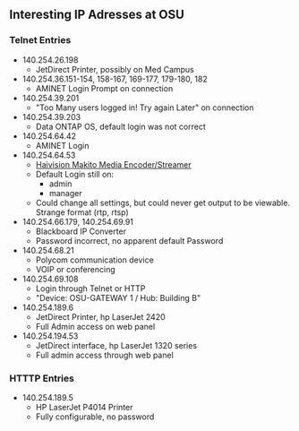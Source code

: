 ## Interesting IP Adresses at OSU
### Telnet Entries
- 140.254.26.198
  - JetDirect Printer, possibly on Med Campus
- 140.254.36.151-154, 158-167, 169-177, 179-180, 182
  - AMINET Login Prompt on connection
- 140.254.39.201
  - "Too Many users logged in! Try again Later" on connection
- 140.254.39.203
  - Data ONTAP OS, default login was not correct
- 140.254.64.42
  - AMINET Login
- 140.254.64.53
  - [Haivision Makito Media Encoder/Streamer](https://www.haivision.com/products/encoders/makito)
  - Default Login still on:
    - admin
    - manager
  - Could change all settings, but could never get output to be viewable. Strange format (rtp, rtsp)
- 140.254.66.179, 140.254.69.91
  - Blackboard IP Converter
  - Password incorrect, no apparent default Password
- 140.254.68.21
  - Polycom communication device
  - VOIP or conferencing
- 140.254.69.108
  - Login through Telnet or HTTP
  - "Device: OSU-GATEWAY 1 / Hub: Building B"
- 140.254.189.6
  - JetDirect Printer, hp LaserJet 2420
  - Full Admin access on web panel
- 140.254.194.53
  - JetDirect interface, hp LaserJet 1320 series
  - Full admin access through web panel

### HTTTP Entries
- 140.254.189.5
  - HP LaserJet P4014 Printer
  - Fully configurable, no password
